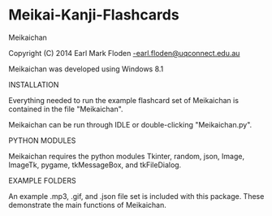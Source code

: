 Meikai-Kanji-Flashcards
=======================

Meikaichan

Copyright (C) 2014 Earl Mark Floden -earl.floden@uqconnect.edu.au

Meikaichan was developed using Windows 8.1  

INSTALLATION  

Everything needed to run the example flashcard set of Meikaichan is contained in the file "Meikaichan".

Meikaichan can be run through IDLE or double-clicking "Meikaichan.py".  

PYTHON MODULES  

Meikaichan requires the python modules Tkinter, random, json, Image, ImageTk, pygame, tkMessageBox, and tkFileDialog.   

EXAMPLE FOLDERS  

An example .mp3, .gif, and .json file set is included with this package. These demonstrate the main functions of Meikaichan.
